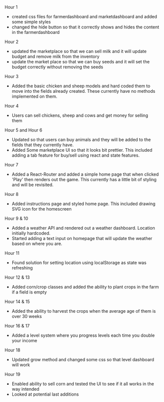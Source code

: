 Hour 1 
- created css files for farmerdashboard and marketdashboard and added some simple styles
- changed the hide button so that it correctly shows and hides the content in the farmerdashboard

Hour 2
- updated the marketplace so that we can sell milk and it will update budget and remove milk from the inventory
- update the market place so that we can buy seeds and it will set the budget correctly without removing the seeds

Hour 3 
- Added the basic chicken and sheep models and hard coded them to move into the fields already created. These currently have no methods implemented on them.

Hour 4
- Users can sell chickens, sheep and cows and get money for selling them

Hour 5 and Hour 6 
- Updated so that users can buy animals and they will be added to the fields that they currently have. 
- Added Some marketplace UI so that it looks bit prettier. This included adding a tab feature for buy/sell using react and state features.

Hour 7 
- Added a React-Router and added a simple home page that when clicked 'Play' then renders out the game. This currently has a little bit of styling and will be revisited.

Hour 8 
- Added instructions page and styled home page. This included drawing SVG icon for the homescreen

Hour 9 & 10 
- Added a weather API and rendered out a weather dashboard. Location initially hardcoded. 
- Started adding a text input on homepage that will update the weather based on where you are.  

Hour 11
- Found solution for setting location using localStorage as state was refreshing

Hour 12 & 13
- Added corn/crop classes and added the ability to plant crops in the farm if a field is empty

Hour 14 & 15
- Added the ability to harvest the crops when the average age of them is over 30 weeks

Hour 16 & 17 
- Added a level system where you progress levels each time you double your income 

Hour 18
- Updated grow method and changed some css so that level dashboard will work

Hour 19 
- Enabled ability to sell corn and tested the UI to see if it all works in the way intended
- Looked at potential last additions